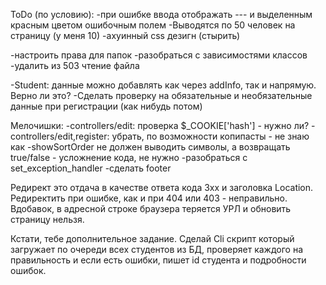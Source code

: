 ToDo (по условию):
-при ошибке ввода отображать --- и выделенным красным цветом ошибочным полем
-Выводятся по 50 человек на страницу (у меня 10)
-ахуинный css дезигн (стырить)



-настроить права для папок 
-разобраться с зависимостями классов
-удалить из 503 чтение файла



-Student: данные можно добавлять как через addInfo, так и напрямую. Верно ли это?
-Сделать проверку на обязательные и необязательные данные при регистрации (как нибудь потом)


Мелочишки:
-controllers/edit: проверка $_COOKIE['hash'] - нужно ли?
-controllers/edit,register: убрать, по возможности копипасты - не знаю как
-showSortOrder не должен выводить символы, а возвращать true/false - усложнение кода, не нужно
-разобраться с set_exception_handler
-сделать footer

Редирект это отдача в качестве ответа кода 3xx и заголовка Location. Редиректить при ошибке, как и при 404 или 403 - неправильно. Вдобавок, в адресной строке браузера теряется УРЛ и обновить страницу нельзя.


Кстати, тебе дополнительное задание. Сделай Cli скрипт который загружает по очереди всех студентов из БД, проверяет каждого на правильность и если есть ошибки, пишет id студента и подробности ошибок.